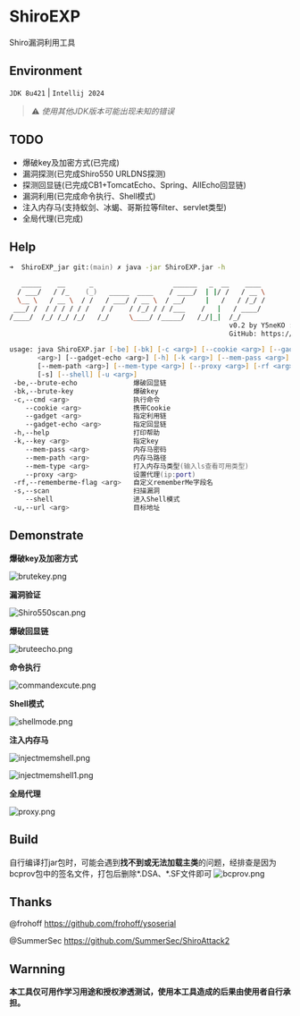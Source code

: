 # ShiroEXP

Shiro漏洞利用工具

## Environment

`JDK 8u421` | `Intellij 2024`

> ⚠️ _使用其他JDK版本可能出现未知的错误_

## TODO

- 爆破key及加密方式(已完成)
- 漏洞探测(已完成Shiro550 URLDNS探测)
- 探测回显链(已完成CB1+TomcatEcho、Spring、AllEcho回显链)
- 漏洞利用(已完成命令执行、Shell模式)
- 注入内存马(支持蚁剑、冰蝎、哥斯拉等filter、servlet类型)
- 全局代理(已完成)

## Help
```zsh
➜  ShiroEXP_jar git:(main) ✗ java -jar ShiroEXP.jar -h

   _____    __      _                    ______   _  __    ____ 
  / ___/   / /_    (_)   _____  ____    / ____/  | |/ /   / __ \
  \__ \   / __ \  / /   / ___/ / __ \  / __/     |   /   / /_/ /
 ___/ /  / / / / / /   / /    / /_/ / / /___    /   |   / ____/ 
/____/  /_/ /_/ /_/   /_/     \____/ /_____/   /_/|_|  /_/      
                                                       v0.2 by Y5neKO :)
                                                       GitHub: https://github.com/Y5neKO

usage: java ShiroEXP.jar [-be] [-bk] [-c <arg>] [--cookie <arg>] [--gadget
       <arg>] [--gadget-echo <arg>] [-h] [-k <arg>] [--mem-pass <arg>]
       [--mem-path <arg>] [--mem-type <arg>] [--proxy <arg>] [-rf <arg>]
       [-s] [--shell] [-u <arg>]
 -be,--brute-echo              爆破回显链
 -bk,--brute-key               爆破key
 -c,--cmd <arg>                执行命令
    --cookie <arg>             携带Cookie
    --gadget <arg>             指定利用链
    --gadget-echo <arg>        指定回显链
 -h,--help                     打印帮助
 -k,--key <arg>                指定key
    --mem-pass <arg>           内存马密码
    --mem-path <arg>           内存马路径
    --mem-type <arg>           打入内存马类型(输入ls查看可用类型)
    --proxy <arg>              设置代理(ip:port)
 -rf,--rememberme-flag <arg>   自定义rememberMe字段名
 -s,--scan                     扫描漏洞
    --shell                    进入Shell模式
 -u,--url <arg>                目标地址
```

## Demonstrate

**爆破key及加密方式**

![brutekey.png](img/brutekey.png)

**漏洞验证**

![Shiro550scan.png](img/Shiro550scan.png)

**爆破回显链**

![bruteecho.png](img/bruteecho.png)

**命令执行**

![commandexcute.png](img/commandexcute.png)

**Shell模式**

![shellmode.png](img/shellmode.png)

**注入内存马**

![injectmemshell.png](img/injectmemshell.png)

![injectmemshell1.png](img/injectmemshell1.png)

**全局代理**

![proxy.png](img/proxy.png)

## Build

自行编译打jar包时，可能会遇到**找不到或无法加载主类**的问题，经排查是因为bcprov包中的签名文件，打包后删除*.DSA、*.SF文件即可
![bcprov.png](img/bcprov.png)

## Thanks

@frohoff   https://github.com/frohoff/ysoserial

@SummerSec  https://github.com/SummerSec/ShiroAttack2

## Warnning

**本工具仅可用作学习用途和授权渗透测试，使用本工具造成的后果由使用者自行承担。**